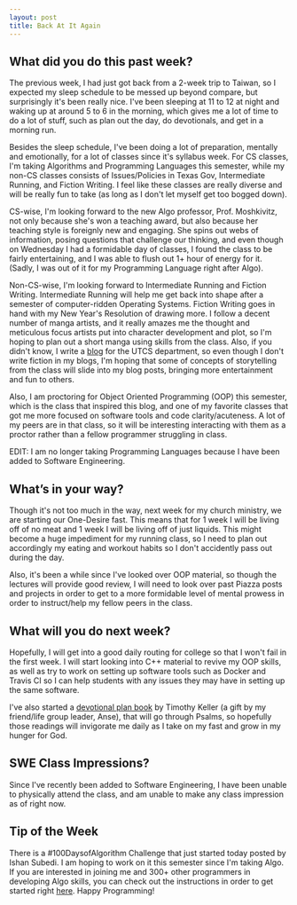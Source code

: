 ```yaml
---
layout: post
title: Back At It Again
---
```


What did you do this past week?
------
The previous week, I had just got back from a 2-week trip to Taiwan, so I expected my sleep schedule to be messed up beyond compare, but surprisingly it's been really nice. I've been sleeping at 11 to 12 at night and waking up at around 5 to 6 in the morning, which gives me a lot of time to do a lot of stuff, such as plan out the day, do devotionals, and get in a morning run.

Besides the sleep schedule, I've been doing a lot of preparation, mentally and emotionally, for a lot of classes since it's syllabus week. For CS classes, I'm taking Algorithms and Programming Languages this semester, while my non-CS classes consists of Issues/Policies in Texas Gov, Intermediate Running, and Fiction Writing. I feel like these classes are really diverse and will be really fun to take (as long as I don't let myself get too bogged down).

CS-wise, I'm looking forward to the new Algo professor, Prof. Moshkivitz, not only because she's won a teaching award, but also because her teaching style is foreignly new and engaging. She spins out webs of information, posing questions that challenge our thinking, and even though on Wednesday I had a formidable day of classes, I found the class to be fairly entertaining, and I was able to flush out 1+ hour of energy for it. (Sadly, I was out of it for my Programming Language right after Algo).

Non-CS-wise, I'm looking forward to Intermediate Running and Fiction Writing. Intermediate Running will help me get back into shape after a semester of computer-ridden Operating Systems. Fiction Writing goes in hand with my New Year's Resolution of drawing more. I follow a decent number of manga artists, and it really amazes me the thought and meticulous focus artists put into character development and plot, so I'm hoping to plan out a short manga using skills from the class. Also, if you didn't know, I write a [blog](https://login.cs.utexas.edu/blog/eric-lee) for the UTCS department, so even though I don't write fiction in my blogs, I'm hoping that some of concepts of storytelling from the class will slide into my blog posts, bringing more entertainment and fun to others.  

Also, I am proctoring for Object Oriented Programming (OOP) this semester, which is the class that inspired this blog, and one of my favorite classes that got me more focused on software tools and code clarity/acuteness. A lot of my peers are in that class, so it will be interesting interacting with them as a proctor rather than a fellow programmer struggling in class.

EDIT: I am no longer taking Programming Languages because I have been added to Software Engineering.

What’s in your way?
------
Though it's not too much in the way, next week for my church ministry, we are starting our One-Desire fast. This means that for 1 week I will be living off of no meat and 1 week I will be living off of just liquids. This might become a huge impediment for my running class, so I need to plan out accordingly my eating and workout habits so I don't accidently pass out during the day.

Also, it's been a while since I've looked over OOP material, so though the lectures will provide good review, I will need to look over past Piazza posts and projects in order to get to a more formidable level of mental prowess in order to instruct/help my fellow peers in the class.

What will you do next week?
------
Hopefully, I will get into a good daily routing for college so that I won't fail in the first week. I will start looking into C++ material to revive my OOP skills, as well as try to work on setting up software tools such as Docker and Travis CI so I can help students with any issues they may have in setting up the same software.

I've also started a [devotional plan book](http://www.timothykeller.com/books/the-songs-of-jesus) by Timothy Keller (a gift by my friend/life group leader, Anse), that will go through Psalms, so hopefully those readings will invigorate me daily as I take on my fast and grow in my hunger for God.

SWE Class Impressions?
------
Since I've recently been added to Software Engineering, I have been unable to physically attend the class, and am unable to make any class impression as of right now. 

Tip of the Week
------
There is a #100DaysofAlgorithm Challenge that just started today posted by Ishan Subedi. I am hoping to work on it this semester since I'm taking Algo. If you are interested in joining me and 300+ other programmers in developing Algo skills, you can check out the instructions in order to get started right [here](https://ishansubedi.herokuapp.com/blog/7). Happy Programming!
